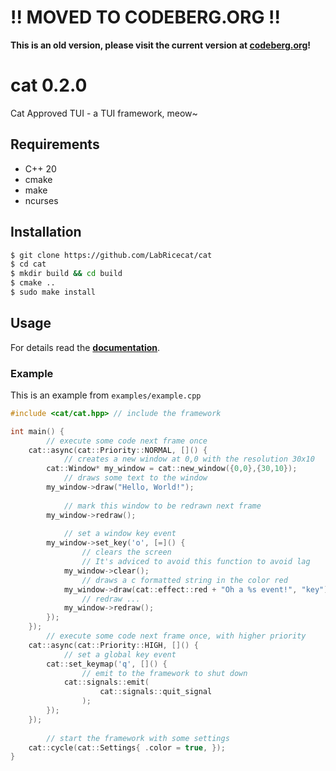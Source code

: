 # !! MOVED TO CODEBERG.ORG !!
**This is an old version, please visit the current version at [codeberg.org](https://codeberg.org/LabRicecat/cat)!**

# cat 0.2.0
Cat Approved TUI - a TUI framework, meow~

## Requirements
- C++ 20
- cmake 
- make 
- ncurses 

## Installation
```sh
$ git clone https://github.com/LabRicecat/cat
$ cd cat
$ mkdir build && cd build
$ cmake ..
$ sudo make install
```

## Usage
For details read the **[documentation](https://labricecat.github.io/docs/cat/)**.
### Example
This is an example from `examples/example.cpp`

```cpp
#include <cat/cat.hpp> // include the framework

int main() {
        // execute some code next frame once 
    cat::async(cat::Priority::NORMAL, []() {
            // creates a new window at 0,0 with the resolution 30x10 
        cat::Window* my_window = cat::new_window({0,0},{30,10});
            // draws some text to the window 
        my_window->draw("Hello, World!");
            
            // mark this window to be redrawn next frame
        my_window->redraw();
        
            // set a window key event 
        my_window->set_key('o', [=]() {
                // clears the screen
                // It's adviced to avoid this function to avoid lag
            my_window->clear(); 
                // draws a c formatted string in the color red 
            my_window->draw(cat::effect::red + "Oh a %s event!", "key"); 
                // redraw ...
            my_window->redraw();
        });
    });
        // execute some code next frame once, with higher priority
    cat::async(cat::Priority::HIGH, []() {
            // set a global key event
        cat::set_keymap('q', []() {
                // emit to the framework to shut down
            cat::signals::emit(
                    cat::signals::quit_signal
                );
        });
    });
        
        // start the framework with some settings 
    cat::cycle(cat::Settings{ .color = true, });
}
```
